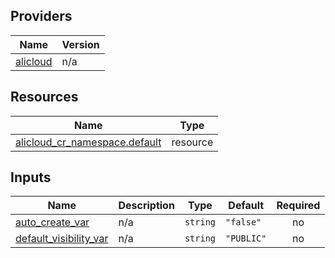 <!-- BEGIN_TF_DOCS -->
## Providers

| Name | Version |
|------|---------|
| <a name="provider_alicloud"></a> [alicloud](#provider\_alicloud) | n/a |

## Resources

| Name | Type |
|------|------|
| [alicloud_cr_namespace.default](https://registry.terraform.io/providers/hashicorp/alicloud/latest/docs/resources/cr_namespace) | resource |

## Inputs

| Name | Description | Type | Default | Required |
|------|-------------|------|---------|:--------:|
| <a name="input_auto_create_var"></a> [auto\_create\_var](#input\_auto\_create\_var) | n/a | `string` | `"false"` | no |
| <a name="input_default_visibility_var"></a> [default\_visibility\_var](#input\_default\_visibility\_var) | n/a | `string` | `"PUBLIC"` | no |
<!-- END_TF_DOCS -->    
